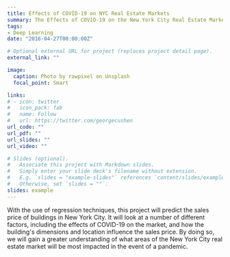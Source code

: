 ```yaml
---
title: Effects of COVID-19 on NYC Real Estate Markets
summary: The Effects of COVID-19 on the New York City Real Estate Markets
tags:
- Deep Learning
date: "2016-04-27T00:00:00Z"

# Optional external URL for project (replaces project detail page).
external_link: ""

image:
  caption: Photo by rawpixel on Unsplash
  focal_point: Smart

links:
# - icon: twitter
#   icon_pack: fab
#   name: Follow
#   url: https://twitter.com/georgecushen
url_code: ""
url_pdf: ""
url_slides: ""
url_video: ""

# Slides (optional).
#   Associate this project with Markdown slides.
#   Simply enter your slide deck's filename without extension.
#   E.g. `slides = "example-slides"` references `content/slides/example-slides.md`.
#   Otherwise, set `slides = ""`.
slides: example
---
```


With the use of regression techniques, this project will predict the sales price of
buildings in New York City. It will look at a number of different factors, including the
effects of COVID-19 on the market, and how the building's dimensions and location
influence the sales price. By doing so, we will gain a greater understanding of what areas
of the New York City real estate market will be most impacted in the event of a
pandemic.

